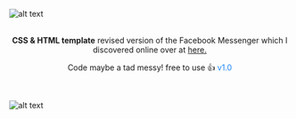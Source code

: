 ![alt text](http://i67.tinypic.com/25rp890.jpg)

<p align="center">
<br>
<b>CSS & HTML template</b> revised version of the Facebook Messenger which I discovered online over at <a href="https://dribbble.com/shots/3407020-Messenger-Redesign">here.</a>
<p align="center">
Code maybe a tad messy! free to use &#128077; <span style="color:#1785F8">v1.0</span>
</p>
  <br>
  
![alt text](http://i66.tinypic.com/9tfxoj.jpg)
  
